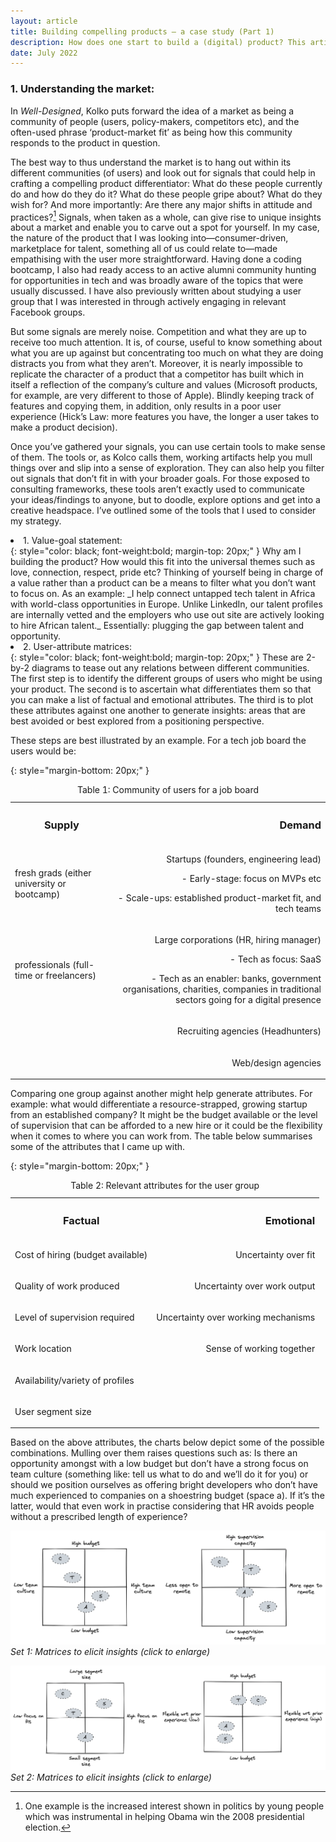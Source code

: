 ```yaml
---
layout: article
title: Building compelling products — a case study (Part 1)
description: How does one start to build a (digital) product? This article provides some insights from the best product books including an example from personal experience.
date: July 2022
---
```


### 1. Understanding the market:

In _Well-Designed_, Kolko puts forward the idea of a market as being a community of people (users, policy-makers, competitors etc), and the often-used phrase ‘product-market fit’ as being how this community responds to the product in question.

The best way to thus understand the market is to hang out within its different communities (of users) and look out for signals that could help in crafting a compelling product differentiator: What do these people currently do and how do they do it? What do these people gripe about? What do they wish for? And more importantly: Are there any major shifts in attitude and practices?[^1] Signals, when taken as a whole, can give rise to unique insights about a market and enable you to carve out a spot for yourself. In my case, the nature of the product that I was looking into—consumer-driven, marketplace for talent, something all of us could relate to—made empathising with the user more straightforward. Having done a coding bootcamp, I also had ready access to an active alumni community hunting for opportunities in tech and was broadly aware of the topics that were usually discussed. I have also previously written about studying a user group that I was interested in through actively engaging in relevant Facebook groups.

But some signals are merely noise. Competition and what they are up to receive too much attention. It is, of course, useful to know something about what you are up against but concentrating too much on what they are doing distracts you from what they aren’t. Moreover, it is nearly impossible to replicate the character of a product that a competitor has built which in itself a reflection of the company’s culture and values (Microsoft products, for example, are very different to those of Apple). Blindly keeping track of features and copying them, in addition, only results in a poor user experience (Hick’s Law: more features you have, the longer a user takes to make a product decision).

Once you’ve gathered your signals, you can use certain tools to make sense of them. The tools or, as Kolco calls them, working artifacts help you mull things over and slip into a sense of exploration. They can also help you filter out signals that don’t fit in with your broader goals. For those exposed to consulting frameworks, these tools aren’t exactly used to communicate your ideas/findings to anyone, but to doodle, explore options and get into a creative headspace. I’ve outlined some of the tools that I used to consider my strategy.

<li> 1. Value-goal statement: </li> {: style="color: black; font-weight:bold; margin-top: 20px;" }
Why am I building the product? How would this fit into the universal themes such as love, connection, respect, pride etc? Thinking of yourself being in charge of a value rather than a product can be a means to filter what you don’t want to focus on. As an example: _I help connect untapped tech talent in Africa with world-class opportunities in Europe. Unlike LinkedIn, our talent profiles are internally vetted and the employers who use out site are actively looking to hire African talent._ Essentially: plugging the gap between talent and opportunity.

<li> 2. User-attribute matrices: </li> {: style="color: black; font-weight:bold; margin-top: 20px;" }
These are 2-by-2 diagrams to tease out any relations between different communities. The first step is to identify the different groups of users who might be using your product. The second is to ascertain what differentiates them so that you can make a list of factual and emotional attributes. The third is to plot these attributes against one another to generate insights: areas that are best avoided or best explored from a positioning perspective.

<p> These steps are best illustrated by an example. For a tech job board the users would be: </p> {: style="margin-bottom: 20px;" }


<table>
  <caption> Table 1: Community of users for a job board </caption>
  <tbody>
    <tr>
      <th><h3> Supply</h3></th>
      <th align="right"><h3>Demand</h3></th>
    </tr>
    <tr>
      <td> <p> fresh grads (either university or bootcamp)</p></td>
      <td align="right"><p>Startups (founders, engineering lead)</p>
          <p> - Early-stage: focus on MVPs etc </p>
          <p> - Scale-ups: established product-market fit, and tech teams</p>
      </td>
    </tr>
    <tr>
      <td> <p> professionals (full-time or freelancers) </p></td>
      <td align="right"><p>Large corporations (HR, hiring manager)</p>
          <p> - Tech as focus: SaaS </p>
          <p> - Tech as an enabler: banks, government organisations, charities, companies in traditional sectors going for a digital presence</p>
      </td>
    </tr>
    <tr>
      <td> <p>  </p></td>
      <td align="right"><p>Recruiting agencies (Headhunters)</p></td>
    </tr>
    <tr>
      <td> <p>  </p></td>
      <td align="right"><p>Web/design agencies</p></td>
    </tr>

  </tbody>
</table>

<p> Comparing one group against another might help generate attributes. For example: what would differentiate a resource-strapped, growing startup from an established company? It might be the budget available or the level of supervision that can be afforded to a new hire or it could be the flexibility when it comes to where you can work from. The table below summarises some of the attributes that I came up with. </p> {: style="margin-bottom: 20px;" }

<table>
  <caption> Table 2: Relevant attributes for the user group </caption>
  <tbody>
    <tr>
      <th><h3> Factual</h3></th>
      <th align="right"><h3>Emotional</h3></th>
    </tr>
    <tr>
      <td> <p> Cost of hiring (budget available)</p></td>
      <td align="right"><p>Uncertainty over fit</p></td>
    </tr>
    <tr>
      <td> <p> Quality of work produced </p></td>
      <td align="right"><p>Uncertainty over work output</p></td>
    </tr>
    <tr>
      <td> <p> Level of supervision required </p></td>
      <td align="right"><p>Uncertainty over working mechanisms</p></td>
    </tr>
    <tr>
      <td> <p> Work location </p></td>
      <td align="right"><p>Sense of working together</p></td>
    </tr>
    <tr>
      <td> <p> Availability/variety of profiles </p></td>
      <td align="right"><p></p></td>
    </tr>
    <tr>
      <td> <p> User segment size </p></td>
      <td align="right"><p></p></td>
    </tr>

  </tbody>
</table>

Based on the above attributes, the charts below depict some of the possible combinations. Mulling over them raises questions such as: Is there an opportunity amongst with a low budget but don’t have a strong focus on team culture (something like: tell us what to do and we’ll do it for you) or should we position ourselves as offering bright developers who don’t have much experienced to companies on a shoestring budget (space a). If it’s the latter, would that even work in practise considering that HR avoids people without a prescribed length of experience?

[![Matrices](/public/chart1.png)](/public/chart1.png)
*Set 1: Matrices to elicit insights (click to enlarge)*

[![Matrices](/public/chart2.png)](/public/chart2.png)
*Set 2: Matrices to elicit insights (click to enlarge)*


[^1]: One example is the increased interest shown in politics by young people which was instrumental in helping Obama win the 2008 presidential election.



